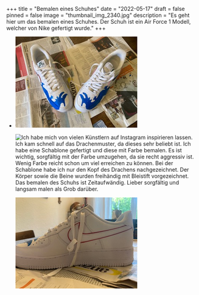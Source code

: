 +++
title = "Bemalen eines Schuhes"
date = "2022-05-17"
draft = false
pinned = false
image = "thumbnail_img_2340.jpg"
description = "Es geht hier um das bemalen eines Schuhes. Der Schuh ist ein Air Force 1 Modell, welcher von Nike gefertigt wurde."
+++
* ![Ich habe mich für einen der bekanntesten Schuhe entschieden. Der Air Force 1 von Nike. Meiner Meinung nach ist es der beste Schuh um Farbe aufzutragen. Der Schuh bringt eine lange Geschichte mit sich. Er wurde 1982 auf den Markt gebracht und ist durch die Hip-Hop Szene bekannt geworden. Ich habe bei diesem Projekt einen blauen Drachen aufgetragen, weil ich den Farbübergang von Weiss zu Blau mag.](thumbnail_img_2341-1-.jpg)

  ![Ich habe mich von vielen Künstlern auf Instagram inspirieren lassen. Ich kam schnell auf das Drachenmuster, da dieses sehr beliebt ist. Ich habe eine Schablone gefertigt und diese mit Farbe bemalen. Es ist wichtig, sorgfältig mit der Farbe umzugehen, da sie recht aggressiv ist. Wenig Farbe reicht schon um viel erreichen zu können. Bei der Schablone habe ich nur den Kopf des Drachens nachgezeichnet. Der Körper sowie die Beine wurden freihändig mit Bleistift vorgezeichnet. Das bemalen des Schuhs ist Zeitaufwändig. Lieber sorgfältig und langsam malen als Grob darüber.](thumbnail_img_2339.jpg)

  ![Im Grossen und Ganzen hat mir die Arbeit sehr viel spass gemacht. Diese Sneaker können bei jedem Wetter getragen werden, denn die Farbe ist Wasserdicht. Für mich sind Sneaker eine Art Hobby und es war toll aus einem Hobby ein Projekt zu gestalten. ](thumbnail_img_2340.jpg)